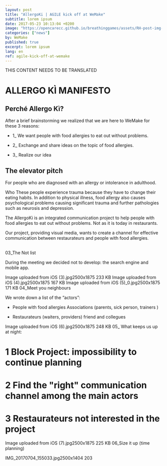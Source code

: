 ```yaml
---
layout: post
title: "AllergoKi | AGILE kick off at WeMake"
subtitle: lorem ipsum
date: 2017-05-23 10:13:04 +0200
image: "https://opencarecc.github.io/breathinggames/assets/RH-post-img-application.jpg"
categories: ["news"]
by: WeMake
published: true
excerpt: lorem ipsum
lang: en
ref: agile-kick-off-at-wemake
---
```


THIS CONTENT NEEDS TO BE TRANSLATED

# ALLERGO KÌ MANIFESTO

## Perché Allergo Kì?

After a brief brainstorming we realized that we are here to WeMake for these 3 reasons:

- 1_ We want people with food allergies to eat out without problems.

- 2_ Exchange and share ideas on the topic of food allergies.

- 3_ Realize our idea



## The elevator pitch

For people who are diagnosed with an allergy or intolerance in adulthood.

Who These people experience trauma because they have to change their eating habits. In addition to physical illness, food allergy also causes psychological problems causing significant trauma and further pathologies such as neurosis and depression.

The AllergoKi is an integrated communication project to help people with food allergies to eat out without problems. Not as it is today in restaurants.

Our project, providing visual media, wants to create a channel for effective communication between restaurateurs and people with food allergies.

##

03_The Not list

During the meeting we decided not to develop: the search engine and mobile app.

Image uploaded from iOS (3).jpg2500x1875 233 KB
Image uploaded from iOS (4).jpg2500x1875 167 KB
Image uploaded from iOS (5)_0.jpg2500x1875 171 KB
04_Meet you neighbours

We wrote down a list of the “actors”:

- People with food allergies Associations (parents, sick person, trainers )

- Restaurateurs (waiters, providers) friend and collegues

Image uploaded from iOS (6).jpg2500x1875 248 KB
05_ What keeps us up at night:

# 1 Block Project: impossibility to continue planning

# 2 Find the "right" communication channel among the main actors

# 3 Restaurateurs not interested in the project

Image uploaded from iOS (7).jpg2500x1875 225 KB
06_Size it up (time planning)

IMG_20170704_155033.jpg2500x1404 203
